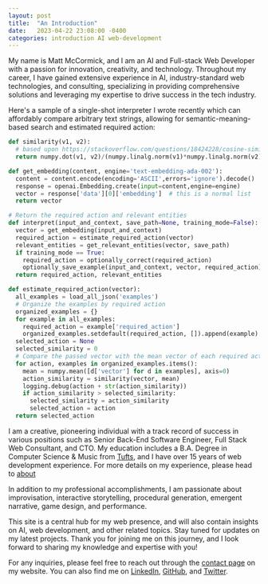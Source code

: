 ```yaml
---
layout: post
title:  "An Introduction"
date:   2023-04-22 23:08:00 -0400
categories: introduction AI web-development
---
```


My name is Matt McCormick, and I am an AI and Full-stack Web Developer with a passion for innovation, creativity, and technology. Throughout my career, I have gained extensive experience in AI, industry-standard web technologies, and consulting, specializing in providing comprehensive solutions and leveraging my expertise to drive success in the tech industry.

Here's a sample of a single-shot interpreter I wrote recently which can affordably compare arbitrary text strings, allowing for semantic-meaning-based search and estimated required action:

```python
def similarity(v1, v2):
  # based upon https://stackoverflow.com/questions/18424228/cosine-similarity-between-2-number-lists
  return numpy.dot(v1, v2)/(numpy.linalg.norm(v1)*numpy.linalg.norm(v2))  # return cosine similarity

def get_embedding(content, engine='text-embedding-ada-002'):
  content = content.encode(encoding='ASCII',errors='ignore').decode()
  response = openai.Embedding.create(input=content,engine=engine)
  vector = response['data'][0]['embedding']  # this is a normal list
  return vector

# Return the required action and relevant entities
def interpret(input_and_context, save_path=None, training_mode=False):
  vector = get_embedding(input_and_context)
  required_action = estimate_required_action(vector)
  relevant_entities = get_relevant_entities(vector, save_path)
  if training_mode == True:
    required_action = optionally_correct(required_action)
    optionally_save_example(input_and_context, vector, required_action)
  return required_action, relevant_entities

def estimate_required_action(vector):
  all_examples = load_all_json('examples')
  # Organize the examples by required action
  organized_examples = {}
  for example in all_examples:
    required_action = example['required_action']
    organized_examples.setdefault(required_action, []).append(example)
  selected_action = None
  selected_similarity = 0
  # Compare the passed vector with the mean vector of each required action
  for action, examples in organized_examples.items():
    mean = numpy.mean([d['vector'] for d in examples], axis=0)
    action_similarity = similarity(vector, mean)
    logging.debug(action + str(action_similarity))
    if action_similarity > selected_similarity:
      selected_similarity = action_similarity
      selected_action = action
  return selected_action
```

I am a creative, pioneering individual with a track record of success in various positions such as Senior Back-End Software Engineer, Full Stack Web Consultant, and CTO. My education includes a B.A. Degree in Computer Science & Music from [Tufts](https://www.tufts.edu/), and I have over 15 years of web development experience. For more details on my experience, please head to [about](/about)

In addition to my professional accomplishments, I am passionate about improvisation, interactive storytelling, procedural generation, emergent narrative, game design, and performance.

This site is a central hub for my web presence, and will also contain insights on AI, web development, and other related topics. Stay tuned for updates on my latest projects. Thank you for joining me on this journey, and I look forward to sharing my knowledge and expertise with you!

For any inquiries, please feel free to reach out through the [contact page](/contact) on my website. You can also find me on [LinkedIn](https://www.linkedin.com/in/your-linkedin-profile), [GitHub](https://github.com/your-github-username), and [Twitter](https://twitter.com/your-twitter-handle).
